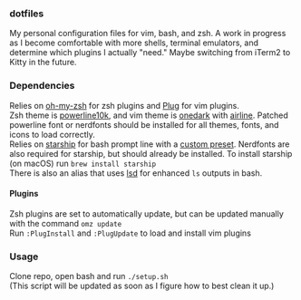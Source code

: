 ### dotfiles
My personal configuration files for vim, bash, and zsh. A work in progress as I become comfortable with more shells, terminal emulators, and determine which plugins I actually "need." Maybe switching from iTerm2 to Kitty in the future. 

### Dependencies
Relies on [oh-my-zsh](https://github.com/ohmyzsh/ohmyzsh) for zsh plugins and [Plug](https://github.com/junegunn/vim-plug) for vim plugins.<br /> Zsh theme is [powerline10k](https://github.com/romkatv/powerlevel10k), and vim theme is [onedark](https://github.com/joshdick/onedark.vim) with [airline](https://github.com/vim-airline/vim-airline). Patched powerline font or nerdfonts should be installed for all themes, fonts, and icons to load correctly.<br />
Relies on [starship](https://starship.rs/guide/) for bash prompt line with a [custom preset](https://starship.rs/presets/#tokyo-night). Nerdfonts are also required for starship, but should already be installed. To install starship (on macOS) run `brew install starship`<br />
There is also an alias that uses [lsd](https://github.com/lsd-rs/lsd) for enhanced `ls` outputs in bash.
#### Plugins
Zsh plugins are set to automatically update, but can be updated manually with the command `omz update` <br />
Run `:PlugInstall` and `:PlugUpdate` to load and install vim plugins
### Usage
Clone repo, open bash and run `./setup.sh`<br />
(This script will be updated as soon as I figure how to best clean it up.)

